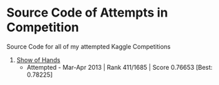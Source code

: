 # Source Code of Attempts in Competition
Source Code for all of my attempted Kaggle Competitions

1) [Show of Hands](https://www.kaggle.com/c/the-analytics-edge-mit-15-071x)
    - Attempted - Mar-Apr 2013 | Rank 411/1685 | Score 0.76653 [Best: 0.78225]
